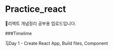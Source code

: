# Practice_react

💎리액트 개념정리 공부용 업로드입니다.

###Timelime

🗓️Day 1 - Create React App, Build files, Component
